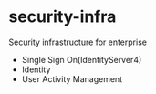 # security-infra
Security infrastructure for enterprise

- Single Sign On(IdentityServer4)
- Identity 
- User Activity Management
